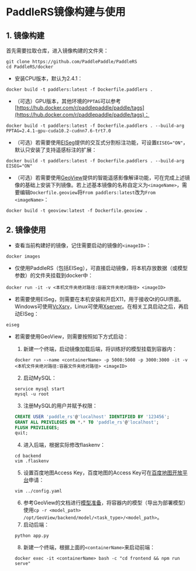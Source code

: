 # PaddleRS镜像构建与使用

## 1. 镜像构建

首先需要拉取仓库，进入镜像构建的文件夹：

```shell
git clone https://github.com/PaddlePaddle/PaddleRS
cd PaddleRS/docker
```

- 安装CPU版本，默认为2.4.1：

```shell
docker build -t paddlers:latest -f Dockerfile.paddlers .
```

- （可选）GPU版本，其他环境的`PPTAG`可以参考[https://hub.docker.com/r/paddlepaddle/paddle/tags](https://hub.docker.com/r/paddlepaddle/paddle/tags)：

```shell
docker build -t paddlers:latest -f Dockerfile.paddlers . --build-arg PPTAG=2.4.1-gpu-cuda10.2-cudnn7.6-trt7.0
```

- （可选）若需要使用[EISeg](https://github.com/PaddlePaddle/PaddleSeg/tree/develop/EISeg)提供的交互式分割标注功能，可设置`EISEG="ON"`，默认只安装了支持遥感标注的扩展：

```shell
docker build -t paddlers:latest -f Dockerfile.paddlers . --build-arg EISEG="ON"
```

- （可选）若需要使用[GeoView](https://github.com/PaddleCV-SIG/GeoView/tree/develop)提供的智能遥感影像解译功能，可在完成上述镜像的基础上安装下列镜像。若上述基本镜像的名称自定义为`<imageName>`，需要编辑`Dockerfile.geoview`将`From paddlers:latest`改为`From <imageName>`：

```shell
docker build -t geoview:latest -f Dockerfile.geoview .
```

## 2. 镜像使用

- 查看当前构建好的镜像，记住需要启动的镜像的`<imageID>`：

```shell
docker images
```

- 仅使用PaddleRS（包括EISeg），可直接启动镜像，将本机存放数据（或模型参数）的文件夹挂载到docker中：

```shell
docker run -it -v <本机文件夹绝对路径:容器文件夹绝对路径> <imageID>
```

- 若需要使用EISeg，则需要在本机安装和开启X11，用于接收Qt的GUI界面。Windows可使用[VcXsrv](https://sourceforge.net/projects/vcxsrv/)，Linux可使用[Xserver](https://blog.csdn.net/a806689294/article/details/111462627)。在相关工具启动之后，再启动EISeg：

```shell
eiseg
```

- 若需要使用GeoView，则需要按照如下方式启动：

  1. 新建一个终端，启动镜像加载后端，将训练好的模型挂载到容器内：

  ```shell
  docker run --name <containerName> -p 5008:5008 -p 3000:3000 -it -v <本机文件夹绝对路径:容器文件夹绝对路径> <imageID>
  ```

  2. 启动MySQL：

  ```shell
  service mysql start
  mysql -u root
  ```

  3. 注册MySQL的用户并赋予权限：

  ```sql
  CREATE USER 'paddle_rs'@'localhost' IDENTIFIED BY '123456';
  GRANT ALL PRIVILEGES ON *.* TO 'paddle_rs'@'localhost';
  FLUSH PRIVILEGES;
  quit;
  ```

  4. 进入后端，根据实际修改flaskenv：

  ```shell
  cd backend
  vim .flaskenv
  ```

  5. 设置百度地图Access Key，百度地图的Access Key可在[百度地图开放平台](http://lbsyun.baidu.com/apiconsole/key?application=key)申请：

  ```shell
  vim ../config.yaml
  ```

  6. 参考GeoView的文档进行[模型准备](https://github.com/geoyee/GeoView/blob/develop/docs/dev.md)，将容器内的模型（导出为部署模型）使用`cp -r <model_path> /opt/GeoView/backend/model/<task_type>/<model_path>`。
  6. 启动后端：

  ```shell
  python app.py
  ```

  8. 新建一个终端，根据上面的`<containerName>`来启动前端：

  ```shell
  docker exec -it <containerName> bash -c "cd frontend && npm run serve"
  ```
